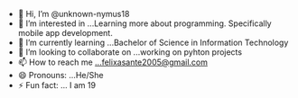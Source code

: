 - 👋 Hi, I’m @unknown-nymus18
- 👀 I’m interested in ...Learning more about programming. Specifically mobile app development.
- 🌱 I’m currently learning ...Bachelor of Science in Information Technology
- 💞️ I’m looking to collaborate on ...working on pyhton projects
- 📫 How to reach me ...felixasante2005@gmail.com
- 😄 Pronouns: ...He/She
- ⚡ Fun fact: ... I am 19

<!---
unknown-nymus18/unknown-nymus18 is a ✨ special ✨ repository because its `README.md` (this file) appears on your GitHub profile.
You can click the Preview link to take a look at your changes.
---
